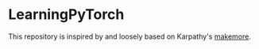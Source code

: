 # LearningPyTorch

This repository is inspired by and loosely based on Karpathy's [makemore](https://github.com/karpathy/makemore).